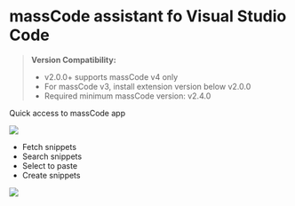 # massCode assistant fo Visual Studio Code

> **Version Compatibility:**
> - v2.0.0+ supports massCode v4 only
> - For massCode v3, install extension version below v2.0.0
> - Required minimum massCode version: v2.4.0

Quick access to massCode app

![](https://github.com/massCodeIO/assistant-vscode/raw/master/assets/command.png)

- Fetch snippets
- Search snippets
- Select to paste
- Create snippets

![](https://github.com/massCodeIO/assistant-vscode/raw/master/assets/demo.gif)
